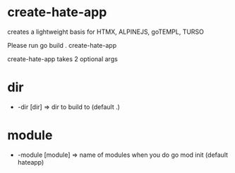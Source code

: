 # create-hate-app
creates a lightweight basis for HTMX, ALPINEJS, goTEMPL, TURSO


Please run go build . create-hate-app

create-hate-app takes 2 optional args

# dir
- -dir [dir] => dir to build to (default .)

# module
- -module [module] => name of modules when you do go mod init (default hateapp)
